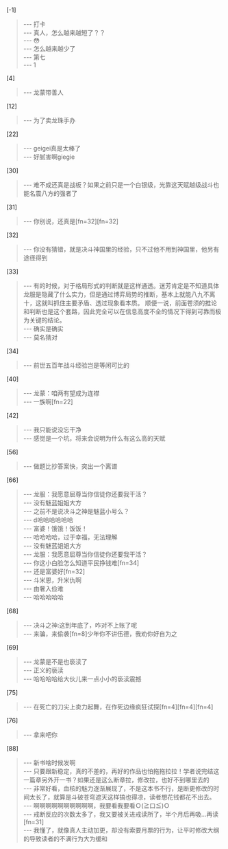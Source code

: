 
[-1] 
>--- 打卡<br>
>--- 真人，怎么越来越短了？？<br>
>--- 😳<br>
>--- 怎么越来越少了<br>
>--- 第七<br>
>--- 1<br>

[4] 
>--- 龙蒙带善人<br>

[12] 
>--- 为了卖龙珠手办<br>

[22] 
>--- geigei真是太棒了<br>
>--- 好腻害啊giegie<br>

[30] 
>--- 难不成还真是战板？如果之前只是一个白银级，光靠这天赋越级战斗也能名震八方的强者了<br>

[31] 
>--- 你别说，还真是[fn=32][fn=32]<br>

[32] 
>--- 你没有猜错，就是决斗神国里的经验，只不过他不用到神国里，他另有途径得到<br>

[33] 
>--- 有的时候，对于格局形式的判断就是这样通透。迷芳肯定是不知道具体龙服是隐藏了什么实力，但是通过博弈局势的推断，基本上就能八九不离十，这就叫抓住主要矛盾、透过现象看本质。
顺便一说，前面苍须的推论和判断也是这个套路，因此完全可以在信息高度不全的情况下得到可靠而极为关键的结论。<br>
>--- 确实是确实<br>
>--- 莫名猜对<br>

[34] 
>--- 前世五百年战斗经验岂是等闲可比的<br>

[40] 
>--- 龙蒙：咱两有望成为连襟<br>
>--- 一族啊[fn=22]<br>

[42] 
>--- 我只能说没忘干净<br>
>--- 感觉是一个坑，将来会说明为什么有这么高的天赋<br>

[56] 
>--- 做题比抄答案快，突出一个离谱<br>

[66] 
>--- 龙服：我愿意屈尊当你信徒你还要我干活？<br>
>--- 没有魅蓝姐姐大方<br>
>--- 之前不是说决斗之神是魅蓝小号么？<br>
>--- d哈哈哈哈哈哈<br>
>--- 富婆！饿饿！饭饭！<br>
>--- 哈哈哈哈，过于幸福，无法理解<br>
>--- 没有魅蓝姐姐大方<br>
>--- 龙服：我愿意屈尊当你信徒你还要我干活？<br>
>--- 你这小白脸怎么知道平民挣钱难[fn=34]<br>
>--- 还是富婆好[fn=32]<br>
>--- 斗米恩，升米仇啊<br>
>--- 由奢入俭难<br>
>--- 哈哈哈哈哈<br>

[68] 
>--- 决斗之神:这到年底了，咋对不上账了呢<br>
>--- 来骗，来偷袭[fn=8]少年你不讲伍德，我劝你好自为之<br>

[69] 
>--- 龙蒙是不是也亵渎了<br>
>--- 正义的亵渎<br>
>--- 哈哈哈哈给大伙儿来一点小小的亵渎震撼<br>

[75] 
>--- 在死亡的刀尖上卖力起舞，在作死边缘疯狂试探[fn=4][fn=4][fn=4]<br>

[76] 
>--- 拿来吧你<br>

[88] 
>--- 新书啥时候发啊<br>
>--- 只要跟新稳定，真的不差的，再好的作品也怕拖拖拉拉！学者说完结这一篇章另外开一书？如果还是这么断章拉，修改拉，也好不到哪里去的<br>
>--- 非常好看，血核的魅力逐渐展现了，不是这本书不行，是断更修改的时间太长了，就算是斗破苍穹遮天这样搞也得凉，读者想花钱都花不出去。<br>
>--- 啊啊啊啊啊啊啊啊啊啊，我要看我要看Ｏ(≧口≦)Ｏ<br>
>--- 戒断反应的次数太多了，我又要被关进戒读所了，半个月后再吸…再读[fn=31]<br>
>--- 我懂了，就像真人主动加更，却没有索要月票的行为，让平时修改大纲的导致读者的不满行为大为缓和<br>
